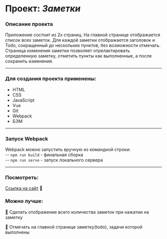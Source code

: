 # Проект: *Заметки*


### Описание проекта
Приложение состоит из 2х страниц.
На главной странице отображается список всех заметок. Для каждой заметки отображается заголовок и Todo, сокращенный до нескольких пунктов, без возможности отмечать.
Страница изменения заметки позволяет отрелактировать определенную заметку, отметить пункты как выполненные, а после сохранить изменения. 

___
### Для создания проекта применены:

- HTML
- CSS
- JavaScript
- Vue
- Git
- Webpack
- БЭМ 
___
### Запуск Webpack

Webpack можно запустить вручную из командной строки:          
-- `npm run build` - финальная сборка         
-- `npm run serve` - запуск локального сервера       
___
### Посмотреть:

 [Ссылка на сайт](https://todotesttask.azurewebsites.net/) :feet:      

 
### Можно лучше:
:radio_button: Сделать отображение всего количества заметок при нажатии на заметку        

:radio_button: Отмечать на главной странице заметку(todo), задачи которой выполнены

